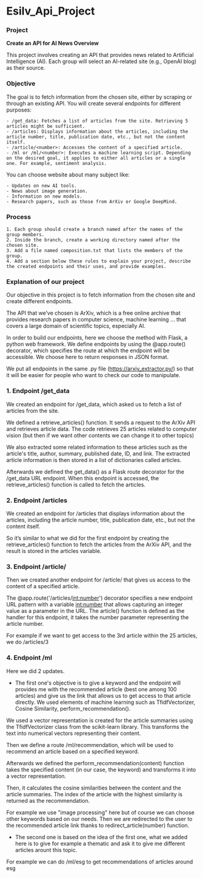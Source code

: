 # Esilv_Api_Project

### Project
**Create an API for AI News Overview**

This project involves creating an API that provides news related to Artificial Intelligence (AI). Each group will select an AI-related site (e.g., OpenAI blog) as their source.

### Objective

The goal is to fetch information from the chosen site, either by scraping or through an existing API. You will create several endpoints for different purposes:

    - /get_data: Fetches a list of articles from the site. Retrieving 5 articles might be sufficient.
    - /articles: Displays information about the articles, including the article number, title, publication date, etc., but not the content itself.
    - /article/<number>: Accesses the content of a specified article.
    - /ml or /ml/<number>: Executes a machine learning script. Depending on the desired goal, it applies to either all articles or a single one. For example, sentiment analysis.

You can choose website about many subject like:

    - Updates on new AI tools.
    - News about image generation.
    - Information on new models.
    - Research papers, such as those from ArXiv or Google DeepMind.

### Process

    1. Each group should create a branch named after the names of the group members.
    2. Inside the branch, create a working directory named after the chosen site.
    3. Add a file named composition.txt that lists the members of the group.
    4. Add a section below these rules to explain your project, describe the created endpoints and their uses, and provide examples.


###  Explanation of our project

Our objective in this project is to fetch information from the chosen site and create different endpoints.

The API that we’ve chosen is ArXiv, which is a free online archive that provides research papers in computer science, machine learning … that covers a large domain of scientific topics, especially AI. 

In order to build our endpoints, here we choose the method with Flask, a python web framework. We define endpoints by using the @app.route() decorator, which specifies the route at which the endpoint will be accessible. We choose here to return responses in JSON format.

We put all endpoints in the same .py file (https://arxiv_extractor.py/) so that it will be easier for people who want to check our code to manipulate.


### 1. Endpoint /get_data

We created an endpoint for /get_data, which asked us to fetch a list of articles from the site.

We defined a retrieve_articles() function. It sends a request to the ArXiv API and retrieves article data. The code retrieves 25 articles related to computer vision (but then if we want other contents we can change it to other topics)

We also extracted some related information to these articles such as the article's title, author, summary, published date, ID, and link. The extracted article information is then stored in a list of dictionaries called articles.

Afterwards we defined the get_data() as a Flask route decorator for the /get_data URL endpoint. When this endpoint is accessed, the retrieve_articles() function is called to fetch the articles.


### 2. Endpoint /articles

We created an endpoint for /articles that displays information about the articles, including the article number, title, publication date, etc., but not the content itself.

So it’s similar to what we did for the first endpoint by creating the retrieve_articles() function to fetch the articles from the ArXiv API, and the result is stored in the articles variable. 


### 3. Endpoint /article/<number>

Then we created another endpoint for /article/<number> that gives us access to the content of a specified article. 

The @app.route('/articles/<int:number>') decorator specifies a new endpoint URL pattern with a variable <int:number> that allows capturing an integer value as a parameter in the URL.
The article() function is defined as the handler for this endpoint, it takes the number parameter representing the article number. 

For example if we want to get access to the 3rd article within the 25 articles, we do /articles/3


### 4. Endpoint /ml

Here we did 2 updates.

- The first one's objective is to give a keyword and the endpoint will provides me with the recommended article (best one among 100 articles) and give us the link that allows us to get access to that article directly. We used elements of machine learning such as TfidfVectorizer, Cosine Similarity, perform_recommendation().

We used a vector representation is created for the article summaries using the TfidfVectorizer class from the scikit-learn library. This transforms the text into numerical vectors representing their content.

Then we define a route /ml/recommendation, which will be used to recommend an article based on a specified keyword. 

Afterwards we defined the perform_recommendation(content) function takes the specified content (in our case, the keyword) and transforms it into a vector representation. 

Then, it calculates the cosine similarities between the content and the article summaries. The index of the article with the highest similarity is returned as the recommendation.

For example we use "image processing" here but of course we can choose other keywords based on our needs.  Then we are redirected to the user to the recommended article link thanks to redirect_article(number) function.

- The second one is based on the idea of the first one, what we added here is to give for example a thematic and ask it to give me different articles arount this topic.

For example we can do /ml/esg to get recommendations of articles around esg

